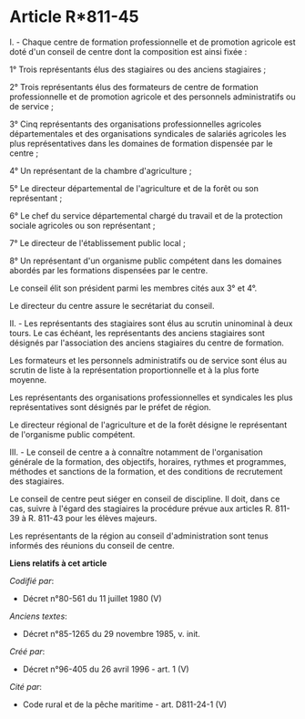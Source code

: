 # Article R*811-45

I. - Chaque centre de formation professionnelle et de promotion agricole est doté d'un conseil de centre dont la composition
est ainsi fixée : 

1° Trois représentants élus des stagiaires ou des anciens stagiaires ; 

2° Trois représentants élus des formateurs de centre de formation professionnelle et de promotion agricole et des personnels
administratifs ou de service ; 

3° Cinq représentants des organisations professionnelles agricoles départementales et des organisations syndicales de
salariés agricoles les plus représentatives dans les domaines de formation dispensée par le centre ; 

4° Un représentant de la chambre d'agriculture ; 

5° Le directeur départemental de l'agriculture et de la forêt ou son représentant ; 

6° Le chef du service départemental chargé du travail et de la protection sociale agricoles ou son représentant ; 

7° Le directeur de l'établissement public local ; 

8° Un représentant d'un organisme public compétent dans les domaines abordés par les formations dispensées par le centre. 

Le conseil élit son président parmi les membres cités aux 3° et 4°. 

Le directeur du centre assure le secrétariat du conseil. 

II. - Les représentants des stagiaires sont élus au scrutin uninominal à deux tours. Le cas échéant, les représentants des
anciens stagiaires sont désignés par l'association des anciens stagiaires du centre de formation. 

Les formateurs et les personnels administratifs ou de service sont élus au scrutin de liste à la représentation
proportionnelle et à la plus forte moyenne. 

Les représentants des organisations professionnelles et syndicales les plus représentatives sont désignés par le préfet de
région. 

Le directeur régional de l'agriculture et de la forêt désigne le représentant de l'organisme public compétent. 

III. - Le conseil de centre a à connaître notamment de l'organisation générale de la formation, des objectifs, horaires,
rythmes et programmes, méthodes et sanctions de la formation, et des conditions de recrutement des stagiaires. 

Le conseil de centre peut siéger en conseil de discipline. Il doit, dans ce cas, suivre à l'égard des stagiaires la procédure
prévue aux articles R. 811-39 à R. 811-43 pour les élèves majeurs. 

Les représentants de la région au conseil d'administration sont tenus informés des réunions du conseil de centre.

**Liens relatifs à cet article**

_Codifié par_:

  - Décret n°80-561 du 11 juillet 1980 (V)

_Anciens textes_:

  - Décret n°85-1265 du 29 novembre 1985, v. init.

_Créé par_:

  - Décret n°96-405 du 26 avril 1996 - art. 1 (V)

_Cité par_:

  - Code rural et de la pêche maritime - art. D811-24-1 (V)
